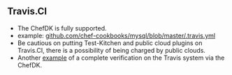 ## Travis.CI
* The ChefDK is fully supported.
 * example: [github.com/chef-cookbooks/mysql/blob/master/.travis.yml](https://github.com/chef-cookbooks/mysql/blob/master/.travis.yml)
* Be cautious on putting Test-Kitchen and public cloud plugins on Travis.CI, there is a possibility of being charged by public clouds.
* Another [example][tomcat] of a complete verification on the Travis system via the ChefDK.

[tomcat]: https://github.com/chef-cookbooks/tomcat/blob/master/.travis.yml

